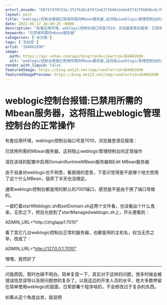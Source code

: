```yaml
---
arturl_encode: "68747470733a:2f2f626c6f672e6373646e2e6e65742f6b696c6c766f6f6e2f:61727469636c652f64657461696c732f313034303632363930"
layout: post
title: "weblogic控制台报错已禁用所需的Mbean服务器,这将阻止weblogic管理控制台的正常操作"
date: 2022-05-17 16:49:25 +0800
description: "有套应用环境，weblogic控制台端口号是7010，浏览器登录后报错：已禁用所需的Mbean服务器"
keywords: "已禁用所需的mbean服务器"
categories: ['未分类']
tags: ['无标签']
artid: "104062690"
image:
  path: https://api.vvhan.com/api/bing?rand=sj&artid=104062690
  alt: "weblogic控制台报错已禁用所需的Mbean服务器,这将阻止weblogic管理控制台的正常操作"
render_with_liquid: false
featuredImage: https://bing.ee123.net/img/rand?artid=104062690
featuredImagePreview: https://bing.ee123.net/img/rand?artid=104062690
---
```


# weblogic控制台报错:已禁用所需的Mbean服务器，这将阻止weblogic管理控制台的正常操作

有套应用环境，weblogic控制台端口号是7010，浏览器登录后报错：

已禁用所需的Mbean服务器，这将阻止weblogic管理控制台的正常操作

请在该域的配置中启用DomainRuntimeMBean服务器和Edit MBean服务器

由于自身对weblogic也不熟悉，看报错的意思，下意识觉得是不是哪个地方禁用了这个什么MBean，鼓弄了半天也没搞定。

通常weblogic控制台都是用的默认的7001端口，感觉是不是由于换了端口导致的。

一直盯着startWeblogic.sh和setDomain.sh这两个文件看，也没看出个什么鬼来，无奈之下，把目光放到了startManagedweblogic.sh上，开头便看到：

ADMIN\_URL=“http://zhglapp1:7010”

看了其它几台weblogic控制台正常的服务器，也都是用的主机名，权当无奈之举，改成了：

ADMIN\_URL=“http://127.0.0.1:7010”

嘿嘿，竟然好了

-------------------------------------------

问我原因，暂时也搞不明白。简单复盘一下，其实对于这样的问题，很多时候会被错误信息误导以及把问题想的复杂了。以我这边的开发人员的水平，绝大多数停留在简单使用weblogic的层面，日常部署个程序啥的，不会修改过于复杂的东西。

如果从这个角度出发，就说明